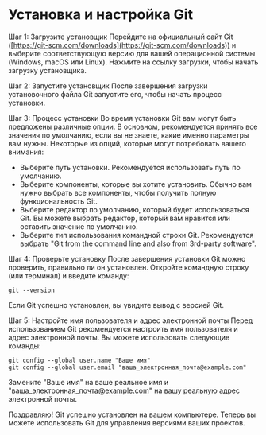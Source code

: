 # Установка и настройка Git

Шаг 1: Загрузите установщик Перейдите на официальный сайт Git ([https://git-scm.com/downloads](https://git-scm.com/downloads)) и выберите соответствующую версию для вашей операционной системы (Windows, macOS или Linux). Нажмите на ссылку загрузки, чтобы начать загрузку установщика.

Шаг 2: Запустите установщик После завершения загрузки установочного файла Git запустите его, чтобы начать процесс установки.

Шаг 3: Процесс установки Во время установки Git вам могут быть предложены различные опции. В основном, рекомендуется принять все значения по умолчанию, если вы не знаете, какие именно параметры вам нужны. Некоторые из опций, которые могут потребовать вашего внимания:

* Выберите путь установки. Рекомендуется использовать путь по умолчанию.
* Выберите компоненты, которые вы хотите установить. Обычно вам нужно выбрать все компоненты, чтобы получить полную функциональность Git.
* Выберите редактор по умолчанию, который будет использоваться Git. Вы можете выбрать редактор, который вам нравится или оставить значение по умолчанию.
* Выберите тип использования командной строки Git. Рекомендуется выбрать "Git from the command line and also from 3rd-party software".

Шаг 4: Проверьте установку После завершения установки Git можно проверить, правильно ли он установлен. Откройте командную строку (или терминал) и введите команду:

```
git --version
```

Если Git успешно установлен, вы увидите вывод с версией Git.

Шаг 5: Настройте имя пользователя и адрес электронной почты Перед использованием Git рекомендуется настроить имя пользователя и адрес электронной почты. Вы можете использовать следующие команды:

```
git config --global user.name "Ваше имя" 
git config --global user.email "ваша_электронная_почта@example.com"
```

Замените "Ваше имя" на ваше реальное имя и "ваша\_электронная\_почта@example.com" на вашу реальную адрес электронной почты.

Поздравляю! Git успешно установлен на вашем компьютере. Теперь вы можете использовать Git для управления версиями ваших проектов.
